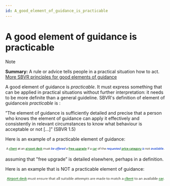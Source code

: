 ```yaml
---
id: A_good_element_of_guidance_is_practicable
---
```


# A good element of guidance is practicable

> [!NOTE]
> **Summary:**  A rule or advice tells people in a practical situation how to act.
> [More SBVR principles for good elements of guidance](/docs/Business_rules/Good_elements_of_guidance/Good_elements_of_guidance.md)

A good element of guidance is *practicable*. It must express something that can be applied in practical situations without further interpretation: it needs to be more definite than a general guideline. SBVR's definition of element of guidance*is practicable* is :

”The element of guidance is sufficiently detailed and precise that a person who knows the element of guidance can apply it effectively and consistently in relevant circumstances to know what behaviour is acceptable or not [...]” (SBVR 1.5)

Here is an example of a practicable element of guidance:

![](./assets/126d8f34-9c8a-486d-bb21-442393f6a070.png)

assuming that "free upgrade” is detailed elsewhere, perhaps in a definition.

Here is an example that is NOT a practicable element of guidance:

![](./assets/01900bf2-f987-4ba5-a4ea-f4b19b202485.png)

 